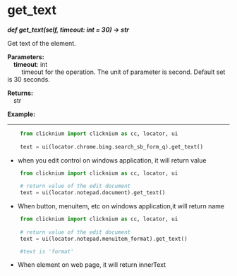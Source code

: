# get_text
***def get_text(self, timeout: int = 30) -> str***  

Get text of the element.

**Parameters:**    
    &emsp;**timeout**: int  
        &emsp;&emsp; timeout for the operation. The unit of parameter is second. Default set is 30 seconds. 

**Returns:**  
    &emsp;str

**Example:**
***
```python
    from clicknium import clicknium as cc, locator, ui
    
    text = ui(locator.chrome.bing.search_sb_form_q).get_text()
```

- when you edit control on windows application, it will return value
```python
    from clicknium import clicknium as cc, locator, ui
    
    # return value of the edit document
    text = ui(locator.notepad.document).get_text()
```

- When button, menuitem, etc on windows application,it will return name
```python
    from clicknium import clicknium as cc, locator, ui
    
    # return value of the edit document
    text = ui(locator.notepad.menuitem_format).get_text()

    #text is 'format'
```

- When element on web page, it will return innerText